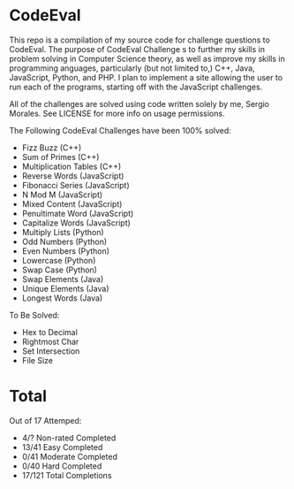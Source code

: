 CodeEval
========

This repo is a compilation of my source code for challenge questions to CodeEval. The purpose of CodeEval Challenge 
s to further my skills in problem solving in Computer Science theory, as well as improve my skills in programming 
anguages, particularly (but not limited to,) C++, Java, JavaScript, Python, and PHP. I plan to implement a site allowing the user to run each of the programs, starting off with the JavaScript challenges.

All of the challenges are solved using code written solely by me, Sergio Morales. See LICENSE for more info 
on usage permissions.

The Following CodeEval Challenges have been 100% solved:

- Fizz Buzz             (C++)     
- Sum of Primes         (C++)
- Multiplication Tables (C++)
- Reverse Words         (JavaScript)
- Fibonacci Series      (JavaScript)
- N Mod M               (JavaScript)
- Mixed Content         (JavaScript)
- Penultimate Word      (JavaScript)
- Capitalize Words      (JavaScript)
- Multiply Lists        (Python)
- Odd Numbers           (Python)
- Even Numbers          (Python)
- Lowercase             (Python)
- Swap Case             (Python)
- Swap Elements         (Java)
- Unique Elements       (Java)
- Longest Words         (Java)

To Be Solved:
- Hex to Decimal
- Rightmost Char
- Set Intersection
- File Size


Total
=====

Out of 17 Attemped:

- 4/?    Non-rated Completed
- 13/41  Easy Completed 
- 0/41   Moderate Completed 
- 0/40   Hard Completed 
- 17/121 Total Completions 

